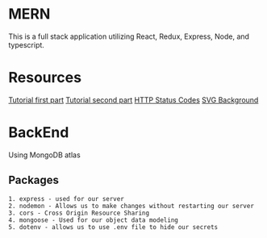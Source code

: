 # MERN
This is a full stack application utilizing React, Redux, Express, Node, and typescript. 

# Resources
[Tutorial first part](https://www.youtube.com/watch?v=ngc9gnGgUdA)
[Tutorial second part](https://www.youtube.com/watch?v=aibtHnbeuio)
[HTTP Status Codes](https://www.restapitutorial.com/httpstatuscodes.html)
[SVG Background](https://www.svgbackgrounds.com/#slanted-gradient)
# BackEnd
Using MongoDB atlas
## Packages
    1. express - used for our server
    2. nodemon - Allows us to make changes without restarting our server
    3. cors - Cross Origin Resource Sharing
    4. mongoose - Used for our object data modeling
    5. dotenv - allows us to use .env file to hide our secrets 